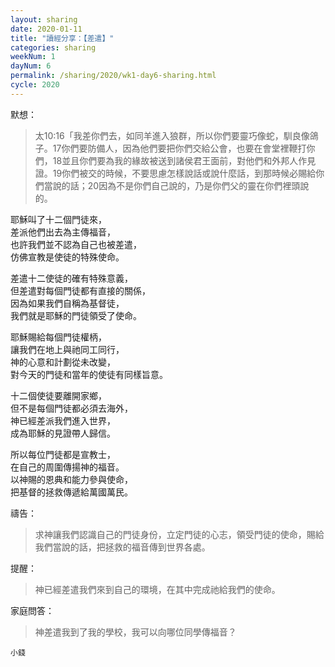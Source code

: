 ```yaml
---
layout: sharing
date: 2020-01-11
title: "讀經分享：【差遣】"
categories: sharing
weekNum: 1
dayNum: 6
permalink: /sharing/2020/wk1-day6-sharing.html
cycle: 2020
---
```

  
默想：
>太10:16「我差你們去，如同羊進入狼群，所以你們要靈巧像蛇，馴良像鴿子。17你們要防備人，因為他們要把你們交給公會，也要在會堂裡鞭打你們，18並且你們要為我的緣故被送到諸侯君王面前，對他們和外邦人作見證。19你們被交的時候，不要思慮怎樣說話或說什麼話，到那時候必賜給你們當說的話；20因為不是你們自己說的，乃是你們父的靈在你們裡頭說的。  

耶穌叫了十二個門徒來，  
差派他們出去為主傳福音，  
也許我們並不認為自己也被差遣，  
仿佛宣教是使徒的特殊使命。  

差遣十二使徒的確有特殊意義，  
但差遣對每個門徒都有直接的關係，  
因為如果我們自稱為基督徒，  
我們就是耶穌的門徒領受了使命。  

耶穌賜給每個門徒權柄，  
讓我們在地上與祂同工同行，  
神的心意和計劃從未改變，  
對今天的門徒和當年的使徒有同樣旨意。  

十二個使徒要離開家鄉，  
但不是每個門徒都必須去海外，  
神已經差派我們進入世界，  
成為耶穌的見證帶人歸信。  

所以每位門徒都是宣教士，  
在自己的周圍傳揚神的福音。  
以神賜的恩典和能力參與使命，  
把基督的拯救傳遞給萬國萬民。  

禱告：
>求神讓我們認識自己的門徒身份，立定門徒的心志，領受門徒的使命，賜給我們當說的話，把拯救的福音傳到世界各處。  

提醒：
>神已經差遣我們來到自己的環境，在其中完成祂給我們的使命。  

家庭問答：
>神差遣我到了我的學校，我可以向哪位同學傳福音？  

`小錢`  
